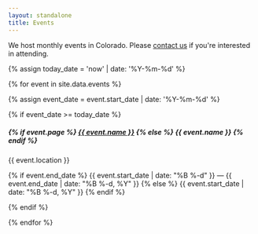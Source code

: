 ```yaml
---
layout: standalone
title: Events
---
```


<p class="lead">
We host monthly events in Colorado.
Please <a href="{% link contact.md %}">contact us</a> if you're interested in attending.
</p>

{% assign today_date = 'now' | date: '%Y-%m-%d' %}

<div class="row row-cols-1 row-cols-md-2 row-cols-lg-3 g-4">
{% for event in site.data.events %}

{% assign event_date = event.start_date | date: '%Y-%m-%d' %}

{% if event_date >= today_date %}
<div class="col">
    <div class="card">
        <div class="card-body">
            <h5 class="card-title">
                {% if event.page %}
                <a href="{% link {{ event.page }} %}">{{ event.name }}</a>
                {% else %}
                {{ event.name }}
                {% endif %}
            </h5>
            <p class="card-text">
                <i class="bi bi-geo-alt-fill"></i> {{ event.location }}
            </p>
            <p class="card-text">
                <i class="bi bi-calendar-event"></i>
                {% if event.end_date %}
                    {{ event.start_date | date: "%B %-d" }} &mdash; {{ event.end_date | date: "%B %-d, %Y" }}
                {% else %}
                    {{ event.start_date | date: "%B %-d, %Y" }}
                {% endif %}
            </p>
        </div>
    </div>
</div>
{% endif %}

{% endfor %}
</div>
